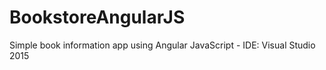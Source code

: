 # BookstoreAngularJS
Simple book information app using Angular JavaScript - IDE: Visual Studio 2015
